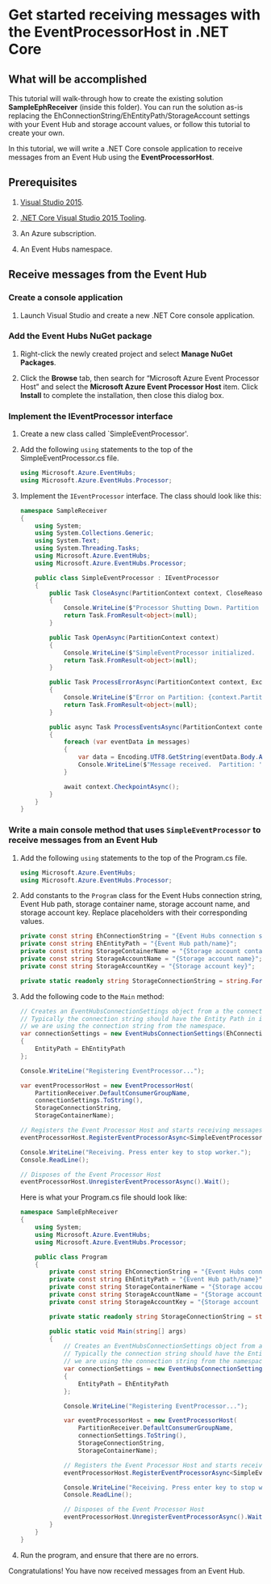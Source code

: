# Get started receiving messages with the EventProcessorHost in .NET Core

## What will be accomplished

This tutorial will walk-through how to create the existing solution **SampleEphReceiver** (inside this folder). You can run the solution as-is replacing the EhConnectionString/EhEntityPath/StorageAccount settings with your Event Hub and storage account values, or follow this tutorial to create your own.

In this tutorial, we will write a .NET Core console application to receive messages from an Event Hub using the **EventProcessorHost**.

## Prerequisites

1. [Visual Studio 2015](http://www.visualstudio.com).

2. [.NET Core Visual Studio 2015 Tooling](http://www.microsoft.com/net/core).

3. An Azure subscription.

4. An Event Hubs namespace.
    
## Receive messages from the Event Hub

### Create a console application

1. Launch Visual Studio and create a new .NET Core console application.

### Add the Event Hubs NuGet package

1. Right-click the newly created project and select **Manage NuGet Packages**.

2. Click the **Browse** tab, then search for “Microsoft Azure Event Processor Host” and select the **Microsoft Azure Event Processor Host** item. Click **Install** to complete the installation, then close this dialog box.

### Implement the IEventProcessor interface

1. Create a new class called `SimpleEventProcessor'.

2. Add the following `using` statements to the top of the SimpleEventProcessor.cs file.

    ```cs
    using Microsoft.Azure.EventHubs;
	using Microsoft.Azure.EventHubs.Processor;
    ```

3. Implement the `IEventProcessor` interface. The class should look like this:

    ```cs
    namespace SampleReceiver
    {
        using System;
        using System.Collections.Generic;
        using System.Text;
        using System.Threading.Tasks;
        using Microsoft.Azure.EventHubs;
        using Microsoft.Azure.EventHubs.Processor;

        public class SimpleEventProcessor : IEventProcessor
        {
            public Task CloseAsync(PartitionContext context, CloseReason reason)
            {
                Console.WriteLine($"Processor Shutting Down. Partition '{context.PartitionId}', Reason: '{reason}'.");
                return Task.FromResult<object>(null);
            }

            public Task OpenAsync(PartitionContext context)
            {
                Console.WriteLine($"SimpleEventProcessor initialized.  Partition: '{context.PartitionId}'");
                return Task.FromResult<object>(null);
            }

            public Task ProcessErrorAsync(PartitionContext context, Exception error)
            {
                Console.WriteLine($"Error on Partition: {context.PartitionId}, Error: {error.Message}");
                return Task.FromResult<object>(null);
            }

            public async Task ProcessEventsAsync(PartitionContext context, IEnumerable<EventData> messages)
            {
                foreach (var eventData in messages)
                {
                    var data = Encoding.UTF8.GetString(eventData.Body.Array, eventData.Body.Offset, eventData.Body.Count);
                    Console.WriteLine($"Message received.  Partition: '{context.PartitionId}', Data: '{data}'");
                }

                await context.CheckpointAsync();
            }
        }
    }
    ```

### Write a main console method that uses `SimpleEventProcessor` to receive messages from an Event Hub

1. Add the following `using` statements to the top of the Program.cs file.
  
    ```cs
    using Microsoft.Azure.EventHubs;
    using Microsoft.Azure.EventHubs.Processor;
    ```

2. Add constants to the `Program` class for the Event Hubs connection string, Event Hub path, storage container name, storage account name, and storage account key. Replace placeholders with their corresponding values.

    ```cs
    private const string EhConnectionString = "{Event Hubs connection string}";
    private const string EhEntityPath = "{Event Hub path/name}";
    private const string StorageContainerName = "{Storage account container name}";
    private const string StorageAccountName = "{Storage account name}";
    private const string StorageAccountKey = "{Storage account key}";

    private static readonly string StorageConnectionString = string.Format("DefaultEndpointsProtocol=https;AccountName={0};AccountKey={1}", StorageAccountName, StorageAccountKey);
    ```   

3. Add the following code to the `Main` method:

    ```cs
    // Creates an EventHubsConnectionSettings object from a the connection string, and sets the EntityPath.
    // Typically the connection string should have the Entity Path in it, but for the sake of this simple scenario
    // we are using the connection string from the namespace.
    var connectionSettings = new EventHubsConnectionSettings(EhConnectionString)
    {
        EntityPath = EhEntityPath
    };

    Console.WriteLine("Registering EventProcessor...");

    var eventProcessorHost = new EventProcessorHost(
        PartitionReceiver.DefaultConsumerGroupName,
        connectionSettings.ToString(),
        StorageConnectionString,
        StorageContainerName);

    // Registers the Event Processor Host and starts receiving messages
    eventProcessorHost.RegisterEventProcessorAsync<SimpleEventProcessor>().Wait();

    Console.WriteLine("Receiving. Press enter key to stop worker.");
    Console.ReadLine();

    // Disposes of the Event Processor Host
    eventProcessorHost.UnregisterEventProcessorAsync().Wait();
    ```

	Here is what your Program.cs file should look like:

    ```cs
    namespace SampleEphReceiver
    {
        using System;
        using Microsoft.Azure.EventHubs;
        using Microsoft.Azure.EventHubs.Processor;

        public class Program
        {
            private const string EhConnectionString = "{Event Hubs connection string}";
            private const string EhEntityPath = "{Event Hub path/name}";
            private const string StorageContainerName = "{Storage account container name}";
            private const string StorageAccountName = "{Storage account name}";
            private const string StorageAccountKey = "{Storage account key}";

            private static readonly string StorageConnectionString = string.Format("DefaultEndpointsProtocol=https;AccountName={0};AccountKey={1}", StorageAccountName, StorageAccountKey);

            public static void Main(string[] args)
            {
                // Creates an EventHubsConnectionSettings object from a the connection string, and sets the EntityPath.
			    // Typically the connection string should have the Entity Path in it, but for the sake of this simple scenario
			    // we are using the connection string from the namespace.
                var connectionSettings = new EventHubsConnectionSettings(EhConnectionString)
                {
                    EntityPath = EhEntityPath
                };

                Console.WriteLine("Registering EventProcessor...");

                var eventProcessorHost = new EventProcessorHost(
                    PartitionReceiver.DefaultConsumerGroupName,
                    connectionSettings.ToString(),
                    StorageConnectionString,
                    StorageContainerName);

                // Registers the Event Processor Host and starts receiving messages
                eventProcessorHost.RegisterEventProcessorAsync<SimpleEventProcessor>().Wait();

                Console.WriteLine("Receiving. Press enter key to stop worker.");
                Console.ReadLine();

                // Disposes of the Event Processor Host
                eventProcessorHost.UnregisterEventProcessorAsync().Wait();
            }
        }
    }
    ```
  
4. Run the program, and ensure that there are no errors.
  
Congratulations! You have now received messages from an Event Hub.